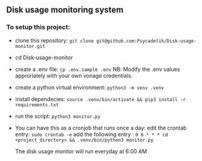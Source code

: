 ## Disk usage monitoring system

### To setup this project:
 - clone this repository: `git clone git@github.com:Psycadelik/Disk-usage-monitor.git`
 - cd Disk-usage-monitor
 - create a .env file: `cp .env.sample .env`
   NB: Modify the .env values approriately with your own vonage credentials.
 - create a python virtual environment: `python3 -m venv .venv`
 - install dependecies: `source .venv/bin/activate && pip3 install -r requirements.txt`
 - run the script: `python3 monitor.py`
 - You can have this as a cronjob that runs once a day:
   edit the crontab entry: `sudo crontab -e`
   add the following entry : `0 6 * * * cd <project_directory> && .venv/bin/python3 monitor.py`

   The disk usage monitor will run everyday at 6:00 AM
